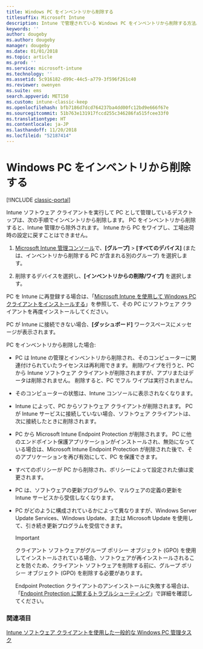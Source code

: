 ```yaml
---
title: Windows PC をインベントリから削除する
titlesuffix: Microsoft Intune
description: Intune で管理されている Windows PC をインベントリから削除する方法。
keywords: ''
author: dougeby
ms.author: dougeby
manager: dougeby
ms.date: 01/01/2018
ms.topic: article
ms.prod: ''
ms.service: microsoft-intune
ms.technology: ''
ms.assetid: 5c916182-d99c-44c5-a779-3f596f261c40
ms.reviewer: owenyen
ms.suite: ems
search.appverid: MET150
ms.custom: intune-classic-keep
ms.openlocfilehash: bfb7186d7dcd764237ba4dd00fc12bd9e666f67e
ms.sourcegitcommit: 51b763e131917fccd255c346286fa515fcee33f0
ms.translationtype: HT
ms.contentlocale: ja-JP
ms.lasthandoff: 11/20/2018
ms.locfileid: "52187414"
---
```

# <a name="retire-a-windows-pc"></a>Windows PC をインベントリから削除する

[!INCLUDE [classic-portal](includes/classic-portal.md)]

Intune ソフトウェア クライアントを実行して PC として管理しているデスクトップは、次の手順でインベントリから削除します。 PC をインベントリから削除すると、Intune 管理から除外されます。 Intune から PC をワイプし、工場出荷時の設定に戻すことはできません。

1.  [Microsoft Intune 管理コンソール](https://manage.microsoft.com/)で、**[グループ]** &gt; **[すべてのデバイス]** (または、インベントリから削除する PC が含まれる別のグループ) を選択します。

2.  削除するデバイスを選択し、**[インベントリからの削除/ワイプ]** を選択します。

PC を Intune に再登録する場合は、「[Microsoft Intune を使用して Windows PC クライアントをインストールする](install-the-windows-pc-client-with-microsoft-intune.md)」を参照して、その PC にソフトウェア クライアントを再度インストールしてください。

PC が Intune に接続できない場合、**[ダッシュボード]** ワークスペースにメッセージが表示されます。

PC をインベントリから削除した場合:

-   PC は Intune の管理とインベントリから削除され、そのコンピューターに関連付けられていたライセンスは再利用できます。 削除/ワイプを行うと、PC から Intune ソフトウェア クライアントが削除されますが、アプリまたはデータは削除されません。 削除すると、PC でフル ワイプは実行されません。

-   そのコンピューターの状態は、Intune コンソールに表示されなくなります。

-   Intune によって、PC からソフトウェア クライアントが削除されます。 PC が Intune サービスに接続していない場合、ソフトウェア クライアントは、次に接続したときに削除されます。

-   PC から Microsoft Intune Endpoint Protection が削除されます。 PC に他のエンドポイント保護アプリケーションがインストールされ、無効になっている場合は、Microsoft Intune Endpoint Protection が削除された後で、そのアプリケーションを再び有効にして、PC を保護できます。

-   すべてのポリシーが PC から削除され、ポリシーによって設定された値は変更されます。

-   PC は、ソフトウェアの更新プログラムや、マルウェアの定義の更新を Intune サービスから受信しなくなります。

-   PC がどのように構成されているかによって異なりますが、Windows Server Update Services、Windows Update、または Microsoft Update を使用して、引き続き更新プログラムを受信できます。

    > [!IMPORTANT]
    > クライアント ソフトウェアがグループ ポリシー オブジェクト (GPO) を使用してインストールされている場合、ソフトウェアが再インストールされることを防ぐため、クライアント ソフトウェアを削除する前に、グループ ポリシー オブジェクト (GPO) を削除する必要があります。

    Endpoint Protection クライアントのアンインストールに失敗する場合は、「[Endpoint Protection に関するトラブルシューティング](/intune/troubleshoot-endpoint-protection-in-microsoft-intune)」で詳細を確認してください。

### <a name="see-also"></a>関連項目

[Intune ソフトウェア クライアントを使用した一般的な Windows PC 管理タスク](common-windows-pc-management-tasks-with-the-microsoft-intune-computer-client.md)
